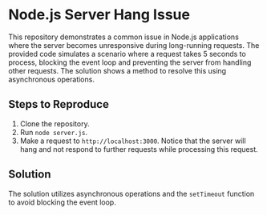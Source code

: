 # Node.js Server Hang Issue

This repository demonstrates a common issue in Node.js applications where the server becomes unresponsive during long-running requests.  The provided code simulates a scenario where a request takes 5 seconds to process, blocking the event loop and preventing the server from handling other requests.  The solution shows a method to resolve this using asynchronous operations.

## Steps to Reproduce
1. Clone the repository.
2. Run `node server.js`.
3. Make a request to `http://localhost:3000`.  Notice that the server will hang and not respond to further requests while processing this request.

## Solution
The solution utilizes asynchronous operations and the `setTimeout` function to avoid blocking the event loop.